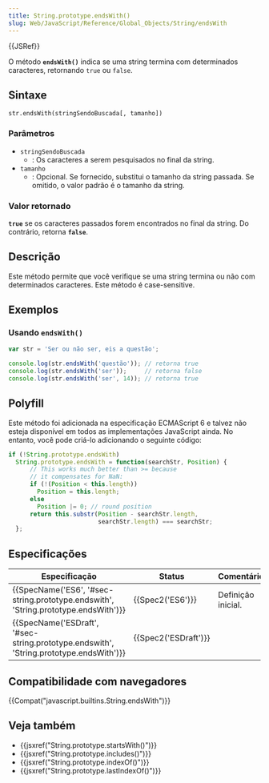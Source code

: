 ```yaml
---
title: String.prototype.endsWith()
slug: Web/JavaScript/Reference/Global_Objects/String/endsWith
---
```

{{JSRef}}

O método **`endsWith()`** indica se uma string termina com determinados caracteres, retornando `true` ou `false`.

## Sintaxe

```
str.endsWith(stringSendoBuscada[, tamanho])
```

### Parâmetros

- `stringSendoBuscada`
  - : Os caracteres a serem pesquisados no final da string.
- `tamanho`
  - : Opcional. Se fornecido, substitui o tamanho da string passada. Se omitido, o valor padrão é o tamanho da string.

### Valor retornado

**`true`** se os caracteres passados forem encontrados no final da string. Do contrário, retorna **`false`**.

## Descrição

Este método permite que você verifique se uma string termina ou não com determinados caracteres. Este método é case-sensitive.

## Exemplos

### Usando `endsWith()`

```js
var str = 'Ser ou não ser, eis a questão';

console.log(str.endsWith('questão')); // retorna true
console.log(str.endsWith('ser'));     // retorna false
console.log(str.endsWith('ser', 14)); // retorna true
```

## Polyfill

Este método foi adicionada na especificação ECMAScript 6 e talvez não esteja disponível em todos as implementações JavaScript ainda. No entanto, você pode criá-lo adicionando o seguinte código:

```js
if (!String.prototype.endsWith)
  String.prototype.endsWith = function(searchStr, Position) {
      // This works much better than >= because
      // it compensates for NaN:
      if (!(Position < this.length))
        Position = this.length;
      else
        Position |= 0; // round position
      return this.substr(Position - searchStr.length,
                         searchStr.length) === searchStr;
  };
```

## Especificações

| Especificação                                                                                                        | Status                       | Comentário         |
| -------------------------------------------------------------------------------------------------------------------- | ---------------------------- | ------------------ |
| {{SpecName('ES6', '#sec-string.prototype.endswith', 'String.prototype.endsWith')}}         | {{Spec2('ES6')}}         | Definição inicial. |
| {{SpecName('ESDraft', '#sec-string.prototype.endswith', 'String.prototype.endsWith')}} | {{Spec2('ESDraft')}} |                    |

## Compatibilidade com navegadores

{{Compat("javascript.builtins.String.endsWith")}}

## Veja também

- {{jsxref("String.prototype.startsWith()")}}
- {{jsxref("String.prototype.includes()")}}
- {{jsxref("String.prototype.indexOf()")}}
- {{jsxref("String.prototype.lastIndexOf()")}}
